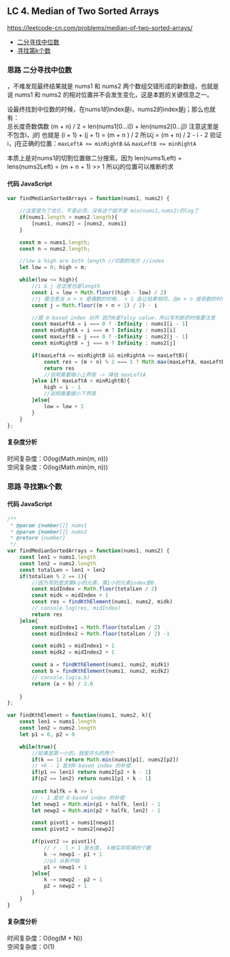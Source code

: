 ## LC 4. Median of Two Sorted Arrays
https://leetcode-cn.com/problems/median-of-two-sorted-arrays/
- [二分寻找中位数](#思路-二分寻找中位数)
- [寻找第k个数](#思路-寻找第k个数)

### 思路 二分寻找中位数
，不难发现最终结果就是 nums1 和 nums2 两个数组交错形成的新数组，也就是说 nums1 和 nums2 的相对位置并不会发生变化，这是本题的关键信息之一。  

设最终找到中位数的时候，在nums1的index是i，nums2的index是j；那么也就有：  
总长度奇数偶数 (m + n) / 2 = len(nums1[0...i]) + len(nums2[0...j]) 注意这里是不包含i，j的 
也就是 (i + 1) + (j + 1) = (m + n ) / 2 
所以j = (m + n) / 2 - i - 2 
验证i，j在正确的位置：`maxLeftA <= minRightB` `&&` `maxLeftB <= minRightA`


本质上是对nums1的切割位置做二分搜索。因为 len(nums1Left) + lens(nums2Left) = (m + n + 1) >> 1 所以j的位置可以推断的求



#### 代码 JavaScript

```JavaScript
var findMedianSortedArrays = function(nums1, nums2) {

    //这里是为了优化，不是必须。没有这个就不是 min(nums1,nums2)的log了
    if(nums1.length > nums2.length){
        [nums1, nums2] = [nums2, nums1]
    }

    const m = nums1.length;
    const n = nums2.length;

    //low & high are both length //切割的地方 //index
    let low = 0; high = m;

    while(low <= high){
        //i & j 在这里也是length
        const i = low + Math.floor((high - low) / 2)
        //j 要注意当 m + n 是偶数的时候， + 1 会让结果相同。当m + n 是奇数的时候，其实切割的位置在 m+n+ 1 / 2，比如[1,2,/3]
        const j = Math.floor((m + n + 1) / 2) - i

        //跟 0-based index 对齐 因为0是falsy value，所以写判断的时候要注意
        const maxLeftA = i === 0 ? -Infinity : nums1[i - 1]
        const minRightA = i === m ? Infinity : nums1[i]
        const maxLeftB = j === 0 ? -Infinity : nums2[j - 1]
        const minRightB = j === n ? Infinity : nums2[j]

        if(maxLeftA <= minRightB && minRightA >= maxLeftB){
            const res = (m + n) % 2 === 1 ? Math.max(maxLeftA, maxLeftB) : (Math.max(maxLeftA, maxLeftB) + Math.min(minRightA, minRightB)) / 2
            return res
            //说明需要缩小上界限 -> 降低 maxLeftA
        }else if( maxLeftA > minRightB){
            high = i - 1
            //说明需要缩小下界限
        }else{
            low = low + 1
        }
    }
};

```

#### 复杂度分析
时间复杂度：O(log(Math.min(m, n))) </br>
空间复杂度：O(log(Math.min(m, n)))
### 思路 寻找第k个数

#### 代码 JavaScript

```JavaScript
/**
 * @param {number[]} nums1
 * @param {number[]} nums2
 * @return {number}
 */
var findMedianSortedArrays = function(nums1, nums2) {
    const len1 = nums1.length
    const len2 = nums2.length
    const totalLen = len1 + len2 
    if(totalLen % 2 == 1){
        //因为写的是求第k小的元素，第1小的元素index是0.
        const midIndex = Math.floor(totalLen / 2)
        const midk = midIndex + 1
        const res = findKthElement(nums1, nums2, midk)
        // console.log(res, midIndex)
        return res
    }else{
        const midIndex1 = Math.floor(totalLen / 2) 
        const midIndex2 = Math.floor(totalLen / 2) -1

        const midk1 = midIndex1 + 1
        const midk2 = midIndex2 + 1

        const a = findKthElement(nums1, nums2, midk1)
        const b = findKthElement(nums1, nums2, midk2)
        // console.log(a,b)
        return (a + b) / 2.0
        
    }
};

var findKthElement = function(nums1, nums2, k){
    const len1 = nums1.length
    const len2 = nums2.length
    let p1 = 0, p2 = 0

    while(true){
        //如果是第一小的，就是开头的两个
        if(k == 1) return Math.min(nums1[p1], nums2[p2])
        // +k - 1 是对0-based index 的补偿
        if(p1 == len1) return nums2[p2 + k - 1]
        if(p2 == len2) return nums1[p1 + k - 1]
        
        const halfk = k >> 1
        // - 1 是对 0-based index 的补偿
        let newp1 = Math.min(p1 + halfk, len1) - 1
        let newp2 = Math.min(p2 + halfk, len2) - 1

        const pivot1 = nums1[newp1]
        const pivot2 = nums2[newp2]

        if(pivot2 >= pivot1){
            // r - l + 1 是长度， k被实际剪掉的个数
            k -= newp1 - p1 + 1
            //p1 从新开始
            p1 = newp1 + 1
        }else{
            k -= newp2 - p2 + 1
            p2 = newp2 + 1
        }
    }
}

```

#### 复杂度分析
时间复杂度：O(log(M + N)) </br>
空间复杂度：O(1)
